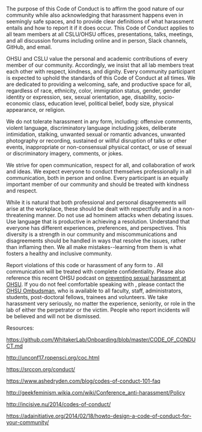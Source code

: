 The purpose of this Code of Conduct is to affirm the good nature of our community while also acknowledging
that harassment happens even in seemingly safe spaces, and to provide clear definitions of what harassment
entails and how to report it if it does occur. This Code of Conduct applies to all team members at all CSLU/OHSU offices, presentations, 
talks, meetings, and all discussion forums including online and in person, Slack channels, GitHub, and
email.

OHSU and CSLU value the personal and academic contributions of every member of our community. Accordingly, we insist
that all lab members treat each other with respect, kindness, and dignity. Every community participant is
expected to uphold the standards of this Code of Conduct at all times. We are dedicated to providing a
welcoming, safe, and productive space for all, regardless of race, ethnicity, color, immigration status,
gender, gender identity or expression, sex, sexual orientation, age, disability, socio-economic class,
education level, political belief, body size, physical appearance, or religion.

We do not tolerate harassment in any form, including: offensive comments, violent language,
discriminatory language including jokes, deliberate intimidation, stalking, unwanted sexual or romantic
advances, unwanted photography or recording, sustained or willful disruption of talks or other events,
inappropriate or non-consensual physical contact, or use of sexual or discriminatory imagery, comments, or
jokes.

We strive for open communication, respect for all, and collaboration of work and ideas. We expect
everyone to conduct themselves professionally in all communication, both in person and online. Every
participant is an equally important member of our community and should be treated with kindness and respect.

While it is natural that both professional and personal disagreements will arise at the workplace, these
should be dealt with respectfully and in a non-threatening manner. Do not use ad hominem attacks when debating
issues. Use language that is productive in achieving a resolution. Understand that everyone has different
experiences, preferences, and perspectives. This diversity is a strength in our community and
miscommunications and disagreements should be handled in ways that resolve the issues, rather than inflaming
then. We all make mistakes--learning from them is what fosters a healthy and inclusive community.

Report violations of this code or harassment of any form to <PI name>.
All communication will be treated with complete confidentiality. Please also reference this recent OHSU podcast on [preventing sexual harassment at OHSU](https://o2.ohsu.edu/blogs/staffnews/2017/11/28/ohsu-week-podcast-preventing-sexual-harassment-at-ohsu/). If you do not feel comfortable speaking with <PI name>, please contact the [OHSU Ombudsman](https://www.ohsu.edu/xd/about/services/ombudsman/), who is available to all faculty, staff, administrators, students, post-doctoral fellows, trainees and volunteers. We take harassment very seriously, no matter the
experience, seniority, or role in the lab of either the perpetrator or the victim. People who report incidents will be believed and
will not be dismissed.







Resources:

https://github.com/WhitakerLab/Onboarding/blob/master/CODE_OF_CONDUCT.md

http://unconf17.ropensci.org/coc.html

https://srccon.org/conduct/

https://www.ashedryden.com/blog/codes-of-conduct-101-faq

http://geekfeminism.wikia.com/wiki/Conference_anti-harassment/Policy

http://incisive.nu/2014/codes-of-conduct/

https://adainitiative.org/2014/02/18/howto-design-a-code-of-conduct-for-your-community/